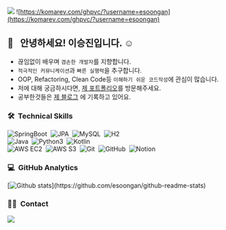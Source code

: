 <a href="https://www.notion.so/cf23c037f121418c9e538818b6e99370"><img src="https://img.shields.io/badge/Porfoilo-Docs-blue"/></a>
![https://komarev.com/ghpvc/?username=esoongan](https://komarev.com/ghpvc/?username=esoongan)


## 👋 &nbsp; 안녕하세요! 이승진입니다. ☺️

- 끊임없이 배우며 `겸손한 개발자`를 지향합니다.
- `적극적인 커뮤니케이션`과 `빠른 실행력`을 추구합니다.
- OOP, Refactoring, Clean Code등 `이해하기 쉬운 코드작성`에 관심이 많습니다.
- 저에 대해 궁금하시다면, <a href="https://www.notion.so/cf23c037f121418c9e538818b6e99370">제 포트폴리오</a>를 방문해주세요.
- 공부한것들은 <a href="https://esoongan.tistory.com/">제 블로그</a> 에 기록하고 있어요.

### 🛠 &nbsp;Technical Skills
![SpringBoot](https://img.shields.io/badge/-SpringBoot-05122A?style=flat&logo=springboot)&nbsp;
![JPA](https://img.shields.io/badge/-JPA-05122A?style=flat&logo=jpa)&nbsp;
![MySQL](https://img.shields.io/badge/-MySQL-05122A?style=flat&logo=mysql)&nbsp;
![H2](https://img.shields.io/badge/-H2-05122A?style=flat&logo=h2)&nbsp;\
![Java](https://img.shields.io/badge/-Java-05122A?style=flat&logo=java)&nbsp;
![Python3](https://img.shields.io/badge/-Python-05122A?style=flat&logo=python)&nbsp;
![Kotlin](https://img.shields.io/badge/-Kotlin-05122A?style=flat&logo=kotlin)&nbsp;\
![AWS EC2](https://img.shields.io/badge/-EC2-05122A?style=flat&logo=amazon)&nbsp;
![AWS S3](https://img.shields.io/badge/-S3-05122A?style=flat&logo=amazon)&nbsp;
![Git](https://img.shields.io/badge/-Git-05122A?style=flat&logo=git)&nbsp;
![GitHub](https://img.shields.io/badge/-GitHub-05122A?style=flat&logo=github)&nbsp;
![Notion](https://img.shields.io/badge/-Notion-05122A?style=flat&logo=Notion)&nbsp;

### 💻 &nbsp;GitHub Analytics

[![Github stats](https://github-readme-stats.vercel.app/api?username=esoongan&show_icons=true&theme=algolia&include_all_commits=true&count_private=true")](https://github.com/esoongan/github-readme-stats)

### 🤝🏻 &nbsp;Contact
<a href="mailto:sjinlee9777@gmail.com"><img src="https://img.shields.io/badge/-sjinlee9777@gmail.com-D14836?style=flat&logo=Gmail&logoColor=white"/></a>
